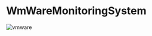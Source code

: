 # WmWareMonitoringSystem
![vmware](https://user-images.githubusercontent.com/22644007/34416003-71ddf538-ec02-11e7-961f-6da3d9ff13a7.png)
